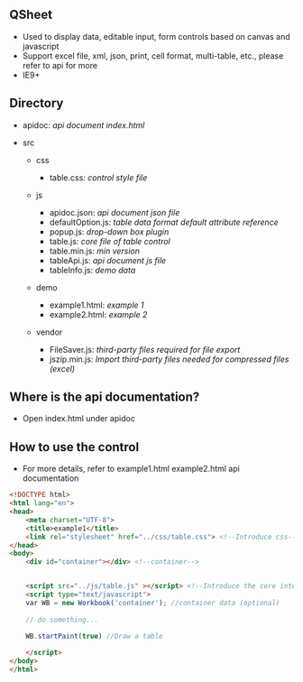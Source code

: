 ## QSheet

- Used to display data, editable input, form controls based on canvas and javascript
- Support excel file, xml, json, print, cell format, multi-table, etc., please refer to api for more
- IE9+



## Directory

- apidoc:&nbsp;*api document index.html*

- src

  - css
    - table.css:&nbsp;*control style file*

  - js
    - apidoc.json:&nbsp;*api document json file*
    - defaultOption.js:&nbsp;*table data format default attribute reference*
    - popup.js:&nbsp;*drop-down box plugin*
    - table.js:&nbsp;*core file of table control*
    - table.min.js:&nbsp;*min version*
    - tableApi.js:&nbsp;*api document js file*
    - tableInfo.js:&nbsp;*demo data*

  - demo
    - example1.html:&nbsp;*example 1* 
    - example2.html:&nbsp;*example 2*

  - vendor
    - FileSaver.js:&nbsp;*third-party files required for file export*
    - jszip.min.js:&nbsp;*Import third-party files needed for compressed files (excel)*

## Where is the api documentation?


- Open index.html under apidoc



## How to use the control

- For more details, refer to example1.html example2.html api documentation



```html
<!DOCTYPE html>
<html lang="en">
<head>
    <meta charset="UTF-8">
    <title>example1</title>
    <link rel="stylesheet" href="../css/table.css"> <!--Introduce css-->
</head>
<body>
    <div id="container"></div> <!--container-->


    <script src="../js/table.js" ></script> <!--Introduce the core interface file-->
    <script type="text/javascript">
    var WB = new Workbook('container'); //container data (optional)
        
    // do something...
        
    WB.startPaint(true) //Draw a table

    </script>
</body>
</html>
```

